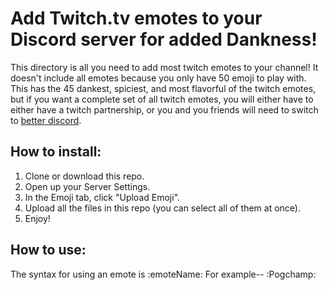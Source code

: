 # Add Twitch.tv emotes to your Discord server for added Dankness!
This directory is all you need to add most twitch emotes to your channel! It doesn't include all emotes because you only have 50 emoji to play with. This has the 45 dankest, spiciest, and most flavorful of the twitch emotes, but if you want a complete set of all twitch emotes, you will either have to either have a twitch partnership, or you and you friends will need to switch to [better discord](https://betterdiscord.net/home/).

## How to install:

1. Clone or download this repo.
2. Open up your Server Settings.
3. In the Emoji tab, click "Upload Emoji".
4. Upload all the files in this repo (you can select all of them at once).
5. Enjoy!

## How to use:
The syntax for using an emote is :emoteName:
For example-- :Pogchamp: